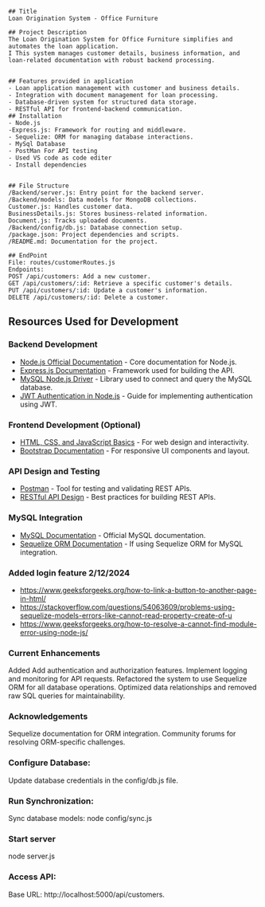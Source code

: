     ## Title
    Loan Origination System - Office Furniture

    ## Project Description
    The Loan Origination System for Office Furniture simplifies and automates the loan application.
    I This system manages customer details, business information, and loan-related documentation with robust backend processing.


    ## Features provided in application
    - Loan application management with customer and business details.
    - Integration with document management for loan processing.
    - Database-driven system for structured data storage.
    - RESTful API for frontend-backend communication.
    ## Installation
    - Node.js 
    -Express.js: Framework for routing and middleware.
    - Sequelize: ORM for managing database interactions.
    - MySql Database
    - PostMan For API testing
    - Used VS code as code editer
    - Install dependencies
    

    ## File Structure
    /Backend/server.js: Entry point for the backend server.
    /Backend/models: Data models for MongoDB collections.
    Customer.js: Handles customer data.
    BusinessDetails.js: Stores business-related information.
    Document.js: Tracks uploaded documents.
    /Backend/config/db.js: Database connection setup.
    /package.json: Project dependencies and scripts.
    /README.md: Documentation for the project.

    ## EndPoint
    File: routes/customerRoutes.js
    Endpoints:
    POST /api/customers: Add a new customer.
    GET /api/customers/:id: Retrieve a specific customer's details.
    PUT /api/customers/:id: Update a customer's information.
    DELETE /api/customers/:id: Delete a customer.

## Resources Used for Development

### Backend Development
- [Node.js Official Documentation](https://nodejs.org/en/docs/) - Core documentation for Node.js.
- [Express.js Documentation](https://expressjs.com/en/starter/installing.html) - Framework used for building the API.
- [MySQL Node.js Driver](https://www.npmjs.com/package/mysql) - Library used to connect and query the MySQL database.
- [JWT Authentication in Node.js](https://www.digitalocean.com/community/tutorials/nodejs-jwt-expressjs) - Guide for implementing authentication using JWT.

### Frontend Development (Optional)
- [HTML, CSS, and JavaScript Basics](https://developer.mozilla.org/en-US/docs/Web) - For web design and interactivity.
- [Bootstrap Documentation](https://getbootstrap.com/) - For responsive UI components and layout.

### API Design and Testing
- [Postman](https://www.postman.com/) - Tool for testing and validating REST APIs.
- [RESTful API Design](https://restfulapi.net/) - Best practices for building REST APIs.

### MySQL Integration
- [MySQL Documentation](https://dev.mysql.com/doc/refman/8.0/en/) - Official MySQL documentation.
- [Sequelize ORM Documentation](https://sequelize.org/) - If using Sequelize ORM for MySQL integration.
### Added login feature 2/12/2024
- https://www.geeksforgeeks.org/how-to-link-a-button-to-another-page-in-html/
- https://stackoverflow.com/questions/54063609/problems-using-sequelize-models-errors-like-cannot-read-property-create-of-u
- https://www.geeksforgeeks.org/how-to-resolve-a-cannot-find-module-error-using-node-js/

### Current Enhancements
Added Add authentication and authorization features.
Implement logging and monitoring for API requests.
Refactored the system to use Sequelize ORM for all database operations.
Optimized data relationships and removed raw SQL queries for maintainability.
### Acknowledgements
Sequelize documentation for ORM integration.
Community forums for resolving ORM-specific challenges.

### Configure Database:
Update database credentials in the config/db.js file.

### Run Synchronization:
Sync database models:
node config/sync.js

### Start server 
node server.js 
### Access API:

Base URL: http://localhost:5000/api/customers.
